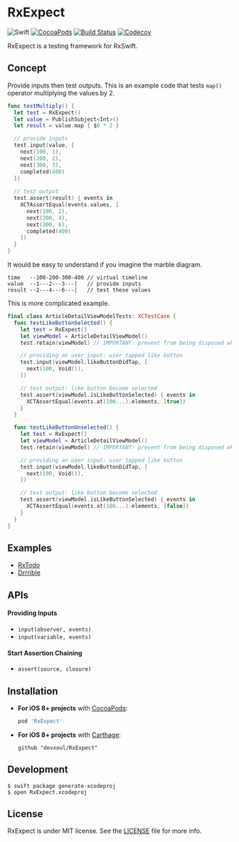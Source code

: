 RxExpect
========

![Swift](https://img.shields.io/badge/Swift-4.2-orange.svg)
[![CocoaPods](http://img.shields.io/cocoapods/v/RxExpect.svg)](https://cocoapods.org/pods/RxExpect)
[![Build Status](https://travis-ci.org/devxoul/RxExpect.svg?branch=master)](https://travis-ci.org/devxoul/RxExpect)
[![Codecov](https://img.shields.io/codecov/c/github/devxoul/RxExpect.svg)](https://codecov.io/gh/devxoul/RxExpect/)

RxExpect is a testing framework for RxSwift.

## Concept

Provide inputs then test outputs. This is an example code that tests `map()` operator multiplying the values by 2.

```swift
func testMultiply() {
  let test = RxExpect()
  let value = PublishSubject<Int>()
  let result = value.map { $0 * 2 }

  // provide inputs
  test.input(value, [
    next(100, 1),
    next(200, 2),
    next(300, 3),
    completed(400)
  ])
  
  // test output
  test.assert(result) { events in
    XCTAssertEqual(events.values, [
      next(100, 2),
      next(200, 4),
      next(300, 6),
      completed(400)
    ])
  }
}
```

It would be easy to understand if you imagine the marble diagram.

```
time   --100-200-300-400 // virtual timeline
value  --1---2---3---|   // provide inputs
result --2---4---6---|   // test these values
```

This is more complicated example.

```swift
final class ArticleDetailViewModelTests: XCTestCase {
  func testLikeButtonSelected() {
    let test = RxExpect()
    let viewModel = ArticleDetailViewModel()
    test.retain(viewModel) // IMPORTANT: prevent from being disposed while testing

    // providing an user input: user tapped like button
    test.input(viewModel.likeButtonDidTap, [
      next(100, Void()),
    ])

    // test output: like button become selected
    test.assert(viewModel.isLikeButtonSelected) { events in
      XCTAssertEqual(events.at(100...).elements, [true])
    }
  }

  func testLikeButtonUnselected() {
    let test = RxExpect()
    let viewModel = ArticleDetailViewModel()
    test.retain(viewModel) // IMPORTANT: prevent from being disposed while testing

    // providing an user input: user tapped like button
    test.input(viewModel.likeButtonDidTap, [
      next(100, Void()),
    ])

    // test output: like button become selected
    test.assert(viewModel.isLikeButtonSelected) { events in
      XCTAssertEqual(events.at(100...).elements, [false])
    }
  }
}
```

## Examples

* [RxTodo](https://github.com/devxoul/RxTodo/tree/master/RxTodoTests/Sources/Tests)
* [Drrrible](https://github.com/devxoul/Drrrible/tree/master/DrrribleTests/Sources)

## APIs

#### Providing Inputs

* `input(observer, events)`
* `input(variable, events)`

#### Start Assertion Chaining

* `assert(source, closure)`

## Installation

- **For iOS 8+ projects** with [CocoaPods](https://cocoapods.org):

    ```ruby
    pod 'RxExpect'
    ```

- **For iOS 8+ projects** with [Carthage](https://github.com/Carthage/Carthage):

    ```
    github "devxoul/RxExpect"
    ```

## Development

```console
$ swift package generate-xcodeproj
$ open RxExpect.xcodeproj
```

## License

RxExpect is under MIT license. See the [LICENSE](LICENSE) file for more info.
